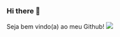 ### Hi there 👋
Seja bem vindo(a) ao meu Github!
<img src="https://mir-s3-cdn-cf.behance.net/project_modules/disp/84ad8c87888907.5dc5771740de7.gif">
<!--
**mimirtello/mimirtello** is a ✨ _special_ ✨ repository because its `README.md` (this file) appears on your GitHub profile.

Here are some ideas to get you started:

- 🔭 I’m currently working on ...
- 🌱 I’m currently learning ...
- 👯 I’m looking to collaborate on ...
- 🤔 I’m looking for help with ...
- 💬 Ask me about ...
- 📫 How to reach me: ...
- 😄 Pronouns: ...
- ⚡ Fun fact: ...
-->
